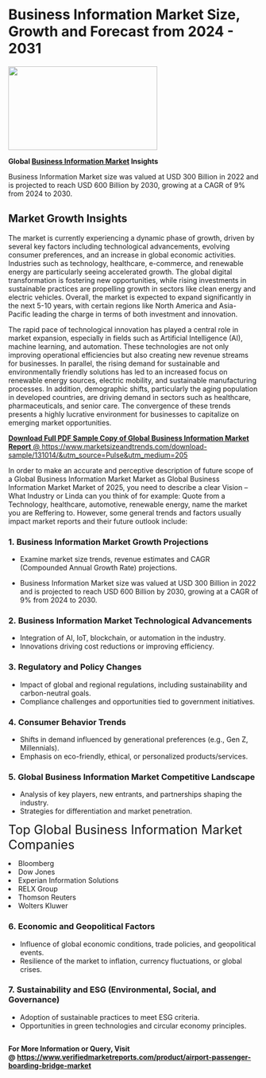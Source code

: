<H1>Business Information Market Size, Growth and Forecast from 2024 - 2031</H1><img class="aligncenter size-medium wp-image-584254" src="https://thirdeyenews.in/wp-content/uploads/2024/09/Global-Market-Research-300x168.jpeg" alt="" width="300" height="168" /><p><strong>Global&nbsp;<a href="https://www.marketsizeandtrends.com/download-sample/131014/&amp;utm_source=Pulse&amp;utm_medium=205">Business Information Market</a> Insights</strong></p><p>Business Information Market size was valued at USD 300 Billion in 2022 and is projected to reach USD 600 Billion by 2030, growing at a CAGR of 9% from 2024 to 2030.</p><p><h2>Market Growth Insights</h2> <p>The market is currently experiencing a dynamic phase of growth, driven by several key factors including technological advancements, evolving consumer preferences, and an increase in global economic activities. Industries such as technology, healthcare, e-commerce, and renewable energy are particularly seeing accelerated growth. The global digital transformation is fostering new opportunities, while rising investments in sustainable practices are propelling growth in sectors like clean energy and electric vehicles. Overall, the market is expected to expand significantly in the next 5-10 years, with certain regions like North America and Asia-Pacific leading the charge in terms of both investment and innovation.</p> <p><a href="#"></a></p> <p>The rapid pace of technological innovation has played a central role in market expansion, especially in fields such as Artificial Intelligence (AI), machine learning, and automation. These technologies are not only improving operational efficiencies but also creating new revenue streams for businesses. In parallel, the rising demand for sustainable and environmentally friendly solutions has led to an increased focus on renewable energy sources, electric mobility, and sustainable manufacturing processes. In addition, demographic shifts, particularly the aging population in developed countries, are driving demand in sectors such as healthcare, pharmaceuticals, and senior care. The convergence of these trends presents a highly lucrative environment for businesses to capitalize on emerging market opportunities.</p> <p><a href="#"></p><p><span class=""><strong>Download Full PDF Sample Copy of Global Business Information Market Report</strong> @ <a href="https://www.marketsizeandtrends.com/download-sample/131014/&amp;utm_source=Pulse&amp;utm_medium=205" target="_blank">https://www.marketsizeandtrends.com/download-sample/131014/&amp;utm_source=Pulse&amp;utm_medium=205</a></span></p><p>In order to make an accurate and perceptive description of future scope of a Global&nbsp;Business Information Market Market as Global&nbsp;Business Information Market Market of 2025, you need to describe a clear Vision &ndash; What Industry or Linda can you think of for example: Quote from a Technology, healthcare, automotive, renewable energy, name the market you are Reffering to. However, some general trends and factors usually impact market reports and their future outlook include:</p><h3>1.&nbsp;<strong>Business Information Market Growth Projections</strong></h3><ul><li>Examine market size trends, revenue estimates and CAGR (Compounded Annual Growth Rate) projections.</li><li><p>Business Information Market size was valued at USD 300 Billion in 2022 and is projected to reach USD 600 Billion by 2030, growing at a CAGR of 9% from 2024 to 2030.</p></li></ul><h3>2.&nbsp;<strong>Business Information Market Technological Advancements</strong></h3><ul><li>Integration of AI, IoT, blockchain, or automation in the industry.</li><li>Innovations driving cost reductions or improving efficiency.</li></ul><h3>3.&nbsp;<strong>Regulatory and Policy Changes</strong></h3><ul><li>Impact of global and regional regulations, including sustainability and carbon-neutral goals.</li><li>Compliance challenges and opportunities tied to government initiatives.</li></ul><h3>4.&nbsp;<strong>Consumer Behavior Trends</strong></h3><ul><li>Shifts in demand influenced by generational preferences (e.g., Gen Z, Millennials).</li><li>Emphasis on eco-friendly, ethical, or personalized products/services.</li></ul><h3>5.&nbsp;<strong>Global Business Information Market Competitive Landscape</strong></h3><ul><li>Analysis of key players, new entrants, and partnerships shaping the industry.</li><li>Strategies for differentiation and market penetration.</li></ul><p data-pm-slice="1 1 []"><span style="color: inherit; font-family: inherit; font-size: 25px;">Top Global Business Information Market Companies</span></p><div class="" data-test-id=""><p><li>Bloomberg</li><li> Dow Jones</li><li> Experian Information Solutions</li><li> RELX Group</li><li> Thomson Reuters</li><li> Wolters Kluwer</li></p></div><h3>6.&nbsp;<strong>Economic and Geopolitical Factors</strong></h3><ul><li>Influence of global economic conditions, trade policies, and geopolitical events.</li><li>Resilience of the market to inflation, currency fluctuations, or global crises.</li></ul><h3>7.&nbsp;<strong>Sustainability and ESG (Environmental, Social, and Governance)</strong></h3><ul><li>Adoption of sustainable practices to meet ESG criteria.</li><li>Opportunities in green technologies and circular economy principles.</li></ul><h2><strong style="font-size: 14px;">For More Information or Query, Visit @&nbsp;</strong><a style="background-color: #ffffff; font-size: 14px;" href="https://www.marketsizeandtrends.com/report/business-information-market/" target="_blank">https://www.verifiedmarketreports.com/product/airport-passenger-boarding-bridge-market</a></h2>
